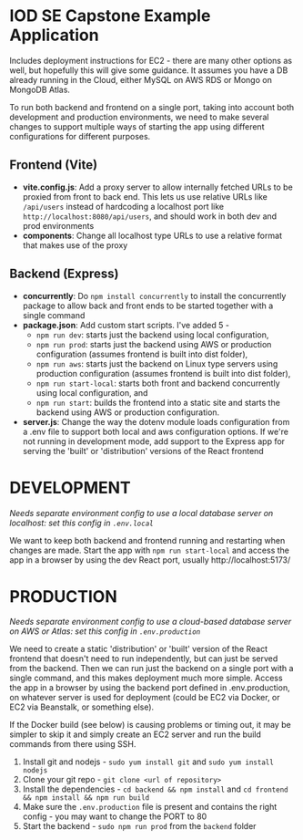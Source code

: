# IOD SE Capstone Example Application
Includes deployment instructions for EC2 - there are many other options as well, but hopefully this will give some guidance. It assumes you have a DB already running in the Cloud, either MySQL on AWS RDS or Mongo on MongoDB Atlas.

To run both backend and frontend on a single port, taking into account both development and production environments, we need to make several changes to support multiple ways of starting the app using different configurations for different purposes.

## Frontend (Vite)
- **vite.config.js**: Add a proxy server to allow internally fetched URLs to be proxied from front to back end. This lets us use relative URLs like `/api/users` instead of hardcoding a localhost port like `http://localhost:8080/api/users`, and should work in both dev and prod environments
- **components**: Change all localhost type URLs to use a relative format that makes use of the proxy

## Backend (Express)
- **concurrently**: Do `npm install concurrently` to install the concurrently package to allow back and front ends to be started together with a single command
- **package.json**: Add custom start scripts. I've added 5 - 
    - `npm run dev`: starts just the backend using local configuration, 
    - `npm run prod`: starts just the backend using AWS or production configuration (assumes frontend is built into dist folder), 
    - `npm run aws`: starts just the backend on Linux type servers using production configuration (assumes frontend is built into dist folder),
    - `npm run start-local`: starts both front and backend concurrently using local configuration, and 
    - `npm run start`: builds the frontend into a static site and starts the backend using AWS or production configuration.
- **server.js**: Change the way the dotenv module loads configuration from a .env file to support both local and aws configuration options. If we're not running in development mode, add support to the Express app for serving the 'built' or 'distribution' versions of the React frontend

# DEVELOPMENT
*Needs separate environment config to use a local database server on localhost: set this config in `.env.local`*

We want to keep both backend and frontend running and restarting when changes are made.
Start the app with `npm run start-local` and access the app in a browser by using the dev React port, usually http://localhost:5173/

# PRODUCTION
*Needs separate environment config to use a cloud-based database server on AWS or Atlas: set this config in `.env.production`*

We need to create a static 'distribution' or 'built' version of the React frontend that doesn't need to run independently, but can just be served from the backend.
Then we can run just the backend on a single port with a single command, and this makes deployment much more simple.
Access the app in a browser by using the backend port defined in .env.production, on whatever server is used for deployment (could be EC2 via Docker, or EC2 via Beanstalk, or something else).

If the Docker build (see below) is causing problems or timing out, it may be simpler to skip it and simply create an EC2 server and run the build commands from there using SSH.
1. Install git and nodejs - `sudo yum install git` and `sudo yum install nodejs`
2. Clone your git repo - `git clone <url of repository>`
3. Install the dependencies - `cd backend && npm install` and `cd frontend && npm install && npm run build`
4. Make sure the `.env.production` file is present and contains the right config - you may want to change the PORT to 80
5. Start the backend - `sudo npm run prod` from the `backend` folder